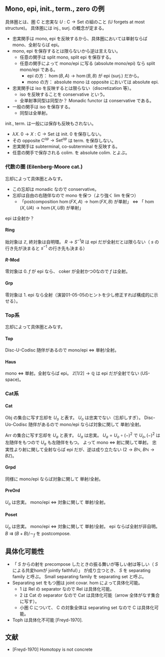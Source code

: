 ## Mono, epi, init., term., zero の例
具体圏とは、圏 $\mathsf C$ と忠実な $U:\mathsf C\to \mathsf{Set}$ の組のこと (U forgets at most structure)。
具体圏には inj., surj. の概念が定まる。
- 忠実関手は mono, epi を反映するから、具体圏においては単射ならば mono、全射ならば epi。
- mono, epi を保存するとは限らないから逆は言えない。
  - 任意の関手は split mono, split epi を保存する。
  - 任意の関手によって mono/epi に写る (absolute mono/epi) なら split mono/epi である。
    - epi の方： $\hom(B,A)\to \hom(B,B)$ が epi (surj.) だから。
    - mono の方： absolute mono は opposite においては absolute epi.
- 忠実関手は iso を反映するとは限らない（discretization 等）。
  - iso を反映することを conservative という。
  - 全単射準同型は同型か？ Monadic functor は conservative である。
- 一般の関手は iso を保存する。
  - 同型は全単射。

init., term. は一般には保存も反映もされない。
- $\lambda X.\ 0\to X:\mathsf C\to \mathsf{Set}$ は init. $0$ を保存しない。
- その opposite $\mathsf C^{op}\to \mathsf{Set}^{op}$ は term. を保存しない。
- 忠実関手は subterminal, co-subterminal を反映する。
- 任意の関手で保存される colim. を absolute colim. とよぶ。

### 代数の圏 (Eilenberg-Moore cat.)
忘却によって具体圏とみなす。
- この忘却は monadic なので conservative。
- 忘却は自由の右随伴なので mono を保つ（より強く lim を保つ）
  - 「postcomposition $\hom(FX,A)\to\hom(FX,B)$ が単射」 $\iff$ 「 $\hom(X,UA)\to\hom(X,UB)$ が単射」

epi は全射か？
#### Ring
始対象は $\mathbb Z$, 終対象は自明環。
$R\to S^{-1}R$ は epi だが全射だとは限らない（ $s$ の行き先が決まると $s^{-1}$ の行き先も決まる）
#### $R$-Mod
零対象は $0$.
$f$ が epi なら、 coker が全射かつ0なので $f$ は全射。
#### Grp
零対象は $1$.
epi なら全射（演習01-05-05のヒントを少し修正すれば構成的に示せる）。
### Top系
忘却によって具体圏とみなす。
#### Top
Disc-U-Codisc 随伴があるので mono/epi $\iff$ 単射/全射。
#### Haus
mono $\iff$ 単射。全射ならば epi。
$\mathbb Z[1/2]\to\mathbb Q$ は epi だが全射でない (US-space)。
### Cat系
#### Cat
Obj の集合に写す忘却を $U_o$ と表す。 $U_o$ は忠実でない（忘却しすぎ）。
Disc-Uo-Codisc 随伴があるので mono/epi ならば対象に関して 単射/全射。

Arr の集合に写す忘却を $U_a$ と表す。 $U_a$ は忠実。
$U_a=U_o\circ(-)^2$ で $U_o,(-)^2$ は左随伴をもつので $U_a$ も左随伴をもつ。
よって mono $\iff$ 射に関して単射。
忠実性より射に関して全射ならば epi だが、逆は成り立たない ($2\to B\mathbb N$, $B\mathbb N\to B\mathbb Z$)。
#### Grpd
同様に mono/epi ならば対象に関して 単射/全射。
#### PreOrd
$U_o$ は忠実。 mono/epi $\iff$ 対象に関して 単射/全射。
#### Poset
$U_o$ は忠実。 mono/epi $\iff$ 対象に関して 単射/全射。 epi ならば全射が非自明。 $B\rightrightarrows (B+B)/{\sim_f}$ を postcompose.
## 具体化可能性
- 「 $S$ からの射を precompose したときの振る舞いが等しい射は等しい（ $S$ による共変homが jointly faithful）」
が成り立つとき、 $S$ を separating family と呼ぶ。 Small separating family を separating set と呼ぶ。
- Separating set をもつ圏は joint covar. hom によって具体化可能。
  - $1$ は $\mathsf{Rel}$ の separator なので $\mathsf{Rel}$ は具体化可能。
  - $2$ は $\mathsf{Cat}$ の separator なので $\mathsf{Cat}$ は具体化可能（arrow 全体がなす集合に写す）。
  - 小圏 $\mathsf C$ について、 $\mathsf C$ の対象全体は separating set なので $\mathsf C$ は具体化可能。
- $\mathsf{Toph}$ は具体化不可能 [Freyd-1970].
## 文献
- [Freyd-1970] Homotopy is not concrete
